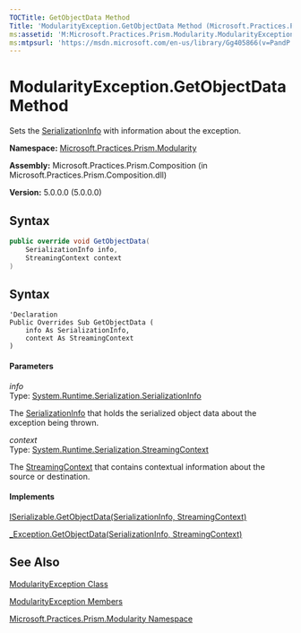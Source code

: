 ```yaml
---
TOCTitle: GetObjectData Method
Title: 'ModularityException.GetObjectData Method (Microsoft.Practices.Prism.Modularity)'
ms:assetid: 'M:Microsoft.Practices.Prism.Modularity.ModularityException.GetObjectData(System.Runtime.Serialization.SerializationInfo,System.Runtime.Serialization.StreamingContext)'
ms:mtpsurl: 'https://msdn.microsoft.com/en-us/library/Gg405866(v=PandP.50)'
---
```


# ModularityException.GetObjectData Method 

Sets the [SerializationInfo](http://msdn2.microsoft.com/en-us/library/a9b6042e) with information about the exception.

**Namespace:** [Microsoft.Practices.Prism.Modularity](https://msdn.microsoft.com/en-us/library/microsoft.practices.prism.modularity(v=pandp.50))

**Assembly:** Microsoft.Practices.Prism.Composition (in Microsoft.Practices.Prism.Composition.dll)

**Version:** 5.0.0.0 (5.0.0.0)

## Syntax

```C#
public override void GetObjectData(
	SerializationInfo info,
	StreamingContext context
)
```

## Syntax

```VB
'Declaration
Public Overrides Sub GetObjectData ( 
	info As SerializationInfo,
	context As StreamingContext
)
```

#### Parameters

*info*  
Type: [System.Runtime.Serialization.SerializationInfo](http://msdn2.microsoft.com/en-us/library/a9b6042e)

The [SerializationInfo](http://msdn2.microsoft.com/en-us/library/a9b6042e) that holds the serialized object data about the exception being thrown.

*context*  
Type: [System.Runtime.Serialization.StreamingContext](http://msdn2.microsoft.com/en-us/library/t16abws5)

The [StreamingContext](http://msdn2.microsoft.com/en-us/library/t16abws5) that contains contextual information about the source or destination.

#### Implements

[ISerializable.GetObjectData(SerializationInfo, StreamingContext)](http://msdn2.microsoft.com/en-us/library/27cxsdk6)

[_Exception.GetObjectData(SerializationInfo, StreamingContext)](http://msdn2.microsoft.com/en-us/library/854b9522)

## See Also

[ModularityException Class](https://msdn.microsoft.com/en-us/library/microsoft.practices.prism.modularity.modularityexception(v=pandp.50))

[ModularityException Members](https://msdn.microsoft.com/en-us/library/microsoft.practices.prism.modularity.modularityexception_members(v=pandp.50))

[Microsoft.Practices.Prism.Modularity Namespace](https://msdn.microsoft.com/en-us/library/microsoft.practices.prism.modularity(v=pandp.50))
